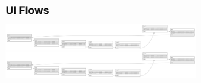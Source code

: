 # UI Flows

![Alt text](https://github.com/fjtsr/verify_uiflow_ci/blob/master/docs/test.png?sanitize=true)
<img src="https://github.com/fjtsr/verify_uiflow_ci/blob/master/docs/test.png?sanitize=true">
